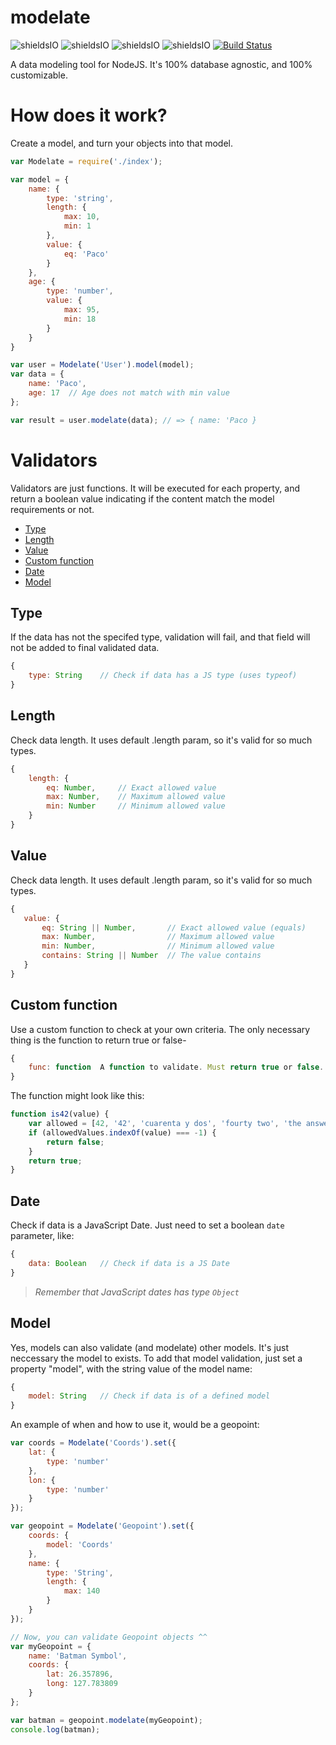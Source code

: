 # modelate
![shieldsIO](https://img.shields.io/github/issues/CodingCarlos/modelate.svg)
![shieldsIO](https://img.shields.io/github/release/CodingCarlos/modelate.svg)
![shieldsIO](https://img.shields.io/github/license/CodingCarlos/modelate.svg)
![shieldsIO](https://img.shields.io/david/CodingCarlos/modelate.svg)
[![Build Status](https://travis-ci.org/CodingCarlos/modelate.svg?branch=master)](https://travis-ci.org/CodingCarlos/modelate)

A data modeling tool for NodeJS. It's 100% database agnostic, and 100% customizable.

# How does it work?
Create a model, and turn your objects into that model. 

```javascript
var Modelate = require('./index');

var model = {
	name: {
		type: 'string',
		length: {	
			max: 10,
			min: 1
		},
		value: {
			eq: 'Paco'
		}
	},
	age: {
		type: 'number',
		value: {
			max: 95,
			min: 18
		}
	}
}

var user = Modelate('User').model(model);
var data = {
	name: 'Paco',
	age: 17  // Age does not match with min value
};

var result = user.modelate(data); // => { name: 'Paco }
```
# Validators
Validators are just functions. It will be executed for each property, and return a boolean value indicating if the content match the model requirements or not. 

 - [Type](#type)
 - [Length](#length)
 - [Value](#value)
 - [Custom function](#custom-function)
 - [Date](#date)
 - [Model](#model)
 
## Type
If the data has not the specifed type, validation will fail, and that field will not be added to final validated data.

```javascript
{
	type: String	// Check if data has a JS type (uses typeof)
}
```
  
## Length
Check data length. It uses default .length param, so it's valid for so much types.

```javascript
{
	length: {
		eq: Number,		// Exact allowed value
		max: Number,	// Maximum allowed value
		min: Number		// Minimum allowed value
	}
}
 ```
 
## Value
Check data length. It uses default .length param, so it's valid for so much types.
 
 ```javascript
{
	value: {
 		eq: String || Number,		// Exact allowed value (equals)
 		max: Number,				// Maximum allowed value
 		min: Number,				// Minimum allowed value
 		contains: String || Number	// The value contains 
 	}
}
 ```

## Custom function
Use a custom function to check at your own criteria. The only necessary thing is the function to return true or false-
 
```javascript
{
	func: function	A function to validate. Must return true or false.
}
```

The function might look like this: 
```javascript
function is42(value) {
	var allowed = [42, '42', 'cuarenta y dos', 'fourty two', 'the answer to the life the universe and everything'];
	if (allowedValues.indexOf(value) === -1) {
		return false;
	}
	return true;
}
```

## Date
Check if data is a JavaScript Date. Just need to set a boolean `date` parameter, like: 

```javascript
{
	data: Boolean	// Check if data is a JS Date
}
```
> _Remember that JavaScript dates has type `Object`_


## Model
Yes, models can also validate (and modelate) other models. It's just neccessary the model to exists. To add that model validation, just set a property "model", with the string value of the model name:

```javascript
{
	model: String	// Check if data is of a defined model
}
```
An example of when and how to use it, would be a geopoint:
```javascript
var coords = Modelate('Coords').set({ 
	lat: {
		type: 'number'
	}, 
	lon: {
		type: 'number'
	}
});

var geopoint = Modelate('Geopoint').set({
	coords: {
		model: 'Coords'
	},
	name: {
		type: 'String',
		length: {
			max: 140
		}
	}
});

// Now, you can validate Geopoint objects ^^
var myGeopoint = {
	name: 'Batman Symbol',
	coords: {
		lat: 26.357896,
		long: 127.783809
	}
};

var batman = geopoint.modelate(myGeopoint);
console.log(batman);
```
